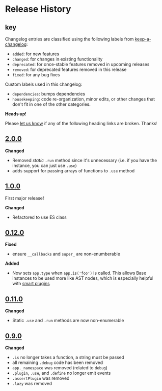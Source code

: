 # Release History

## key

Changelog entries are classified using the following labels from [keep-a-changelog][]:

* `added`: for new features
* `changed`: for changes in existing functionality
* `deprecated`: for once-stable features removed in upcoming releases
* `removed`: for deprecated features removed in this release
* `fixed`: for any bug fixes

Custom labels used in this changelog:

* `dependencies`: bumps dependencies
* `housekeeping`: code re-organization, minor edits, or other changes that don't fit in one of the other categories.

**Heads up!**

Please [let us know](../../issues) if any of the following heading links are broken. Thanks!

## [2.0.0]

**Changed**

- Removed _static_ `.run` method since it's unnecessary (i.e. if you have the instance, you can just use `.use`)
- adds support for passing arrays of functions to `.use` method

## [1.0.0]

First major release! 

**Changed**

- Refactored to use ES class 

## [0.12.0]

**Fixed**

- ensure `__callbacks` and `super_` are non-enumberable

**Added**

- Now sets `app.type` when `app.is('foo')` is called. This allows Base instances to be used more like AST nodes, which is especially helpful with [smart plugins](https://github.com/node-base/base-plugins)

## [0.11.0]

**Changed**

- Static `.use` and `.run` methods are now non-enumerable

## [0.9.0](https://github.com/node-base/base/compare/0.8.0...0.9.0)

**Changed**

- `.is` no longer takes a function, a string must be passed 
- all remaining `.debug` code has been removed
- `app._namespace` was removed (related to `debug`)
- `.plugin`, `.use`, and `.define` no longer emit events
- `.assertPlugin` was removed
- `.lazy` was removed


[2.0.0]: https://github.com/node-base/base/compare/1.0.0...2.0.0
[1.0.0]: https://github.com/node-base/base/compare/0.13.2...1.0.0
[0.12.0]: https://github.com/node-base/base/compare/0.11.1...0.12.0
[0.11.0]: https://github.com/node-base/base/compare/0.10.0...0.11.0
[0.9.0]: https://github.com/node-base/base/compare/0.8.1...0.9.0

[Unreleased]: https://github.com/node-base/base/compare/0.1.1...HEAD
[keep-a-changelog]: https://github.com/olivierlacan/keep-a-changelog


